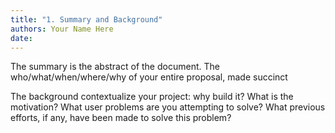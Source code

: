 ```yaml
---
title: "1. Summary and Background"
authors: Your Name Here
date: 
---
```


The summary is the abstract of the document. The who/what/when/where/why of your entire proposal, made succinct

The background contextualize your project: why build it? What is the motivation? What user problems are you attempting to solve? What previous efforts, if any, have been made to solve this problem?